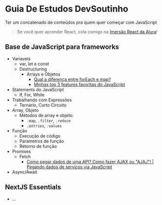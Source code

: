 # Guia De Estudos DevSoutinho
Ter um concatenado de conteúdos pra quem quer começar com JavaScript

> Se você quer aprender React, cola comigo na [Imersão React da Alura](https://www.alura.com.br/imersao-react)!

## Base de JavaScript para frameworks

- Variaveis
    - var, let e const
    - Destructuring
        - Arrays e Objetos
            - [Qual a diferença entre forEach e map?](https://www.youtube.com/watch?v=JbzcLKiTThk&t=1s) 
            - [Minhas top 3 features favoritas do JavaScript](https://www.youtube.com/watch?v=0-Gtl8nAw3c&t=1s)
- Statements do JavaScript
    - If, For, While
- Trabalhando com Expressões
    - Ternário, Curto Circuito
- Array, Objeto
    - Métodos de array e objeto:
        - `.map`,  `.filter`, `.reduce`
        - `.entries`, `.values`
- Função
    - Execução de código 
    - Parametros de função
    - Retorno de função
- Promises 
    - Fetch
        - [Como pegar dados de uma API? Como fazer AJAX ou "AJAJ"! | Pegando dados de serviços via JavaScript](https://www.youtube.com/watch?v=85vJXFpXLQw)  
- Async/Await


## NextJS Essentials 

- ...
